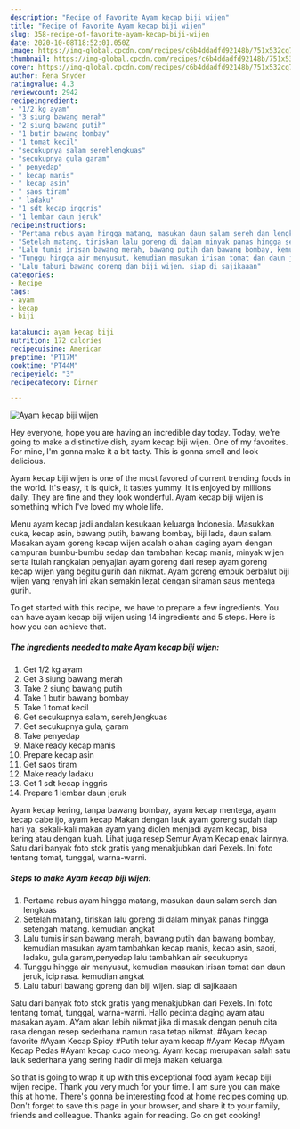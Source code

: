 ```yaml
---
description: "Recipe of Favorite Ayam kecap biji wijen"
title: "Recipe of Favorite Ayam kecap biji wijen"
slug: 358-recipe-of-favorite-ayam-kecap-biji-wijen
date: 2020-10-08T18:52:01.050Z
image: https://img-global.cpcdn.com/recipes/c6b4ddadfd92148b/751x532cq70/ayam-kecap-biji-wijen-foto-resep-utama.jpg
thumbnail: https://img-global.cpcdn.com/recipes/c6b4ddadfd92148b/751x532cq70/ayam-kecap-biji-wijen-foto-resep-utama.jpg
cover: https://img-global.cpcdn.com/recipes/c6b4ddadfd92148b/751x532cq70/ayam-kecap-biji-wijen-foto-resep-utama.jpg
author: Rena Snyder
ratingvalue: 4.3
reviewcount: 2942
recipeingredient:
- "1/2 kg ayam"
- "3 siung bawang merah"
- "2 siung bawang putih"
- "1 butir bawang bombay"
- "1 tomat kecil"
- "secukupnya salam serehlengkuas"
- "secukupnya gula garam"
- " penyedap"
- " kecap manis"
- " kecap asin"
- " saos tiram"
- " ladaku"
- "1 sdt kecap inggris"
- "1 lembar daun jeruk"
recipeinstructions:
- "Pertama rebus ayam hingga matang, masukan daun salam sereh dan lengkuas"
- "Setelah matang, tiriskan lalu goreng di dalam minyak panas hingga setengah matang. kemudian angkat"
- "Lalu tumis irisan bawang merah, bawang putih dan bawang bombay, kemudian masukan ayam tambahkan kecap manis, kecap asin, saori, ladaku, gula,garam,penyedap lalu tambahkan air secukupnya"
- "Tunggu hingga air menyusut, kemudian masukan irisan tomat dan daun jeruk, icip rasa. kemudian angkat"
- "Lalu taburi bawang goreng dan biji wijen. siap di sajikaaan"
categories:
- Recipe
tags:
- ayam
- kecap
- biji

katakunci: ayam kecap biji 
nutrition: 172 calories
recipecuisine: American
preptime: "PT17M"
cooktime: "PT44M"
recipeyield: "3"
recipecategory: Dinner

---
```



![Ayam kecap biji wijen](https://img-global.cpcdn.com/recipes/c6b4ddadfd92148b/751x532cq70/ayam-kecap-biji-wijen-foto-resep-utama.jpg)

Hey everyone, hope you are having an incredible day today. Today, we're going to make a distinctive dish, ayam kecap biji wijen. One of my favorites. For mine, I'm gonna make it a bit tasty. This is gonna smell and look delicious.

Ayam kecap biji wijen is one of the most favored of current trending foods in the world. It's easy, it is quick, it tastes yummy. It is enjoyed by millions daily. They are fine and they look wonderful. Ayam kecap biji wijen is something which I've loved my whole life.

Menu ayam kecap jadi andalan kesukaan keluarga Indonesia. Masukkan cuka, kecap asin, bawang putih, bawang bombay, biji lada, daun salam. Masakan ayam goreng kecap wijen adalah olahan daging ayam dengan campuran bumbu-bumbu sedap dan tambahan kecap manis, minyak wijen serta Itulah rangkaian penyajian ayam goreng dari resep ayam goreng kecap wijen yang begitu gurih dan nikmat. Ayam goreng empuk berbalut biji wijen yang renyah ini akan semakin lezat dengan siraman saus mentega gurih.


To get started with this recipe, we have to prepare a few ingredients. You can have ayam kecap biji wijen using 14 ingredients and 5 steps. Here is how you can achieve that.

<!--inarticleads1-->

##### The ingredients needed to make Ayam kecap biji wijen:

1. Get 1/2 kg ayam
1. Get 3 siung bawang merah
1. Take 2 siung bawang putih
1. Take 1 butir bawang bombay
1. Take 1 tomat kecil
1. Get secukupnya salam, sereh,lengkuas
1. Get secukupnya gula, garam
1. Take  penyedap
1. Make ready  kecap manis
1. Prepare  kecap asin
1. Get  saos tiram
1. Make ready  ladaku
1. Get 1 sdt kecap inggris
1. Prepare 1 lembar daun jeruk


Ayam kecap kering, tanpa bawang bombay, ayam kecap mentega, ayam kecap cabe ijo, ayam kecap Makan dengan lauk ayam goreng sudah tiap hari ya, sekali-kali makan ayam yang dioleh menjadi ayam kecap, bisa kering atau dengan kuah. Lihat juga resep Semur Ayam Kecap enak lainnya. Satu dari banyak foto stok gratis yang menakjubkan dari Pexels. Ini foto tentang tomat, tunggal, warna-warni. 

<!--inarticleads2-->

##### Steps to make Ayam kecap biji wijen:

1. Pertama rebus ayam hingga matang, masukan daun salam sereh dan lengkuas
1. Setelah matang, tiriskan lalu goreng di dalam minyak panas hingga setengah matang. kemudian angkat
1. Lalu tumis irisan bawang merah, bawang putih dan bawang bombay, kemudian masukan ayam tambahkan kecap manis, kecap asin, saori, ladaku, gula,garam,penyedap lalu tambahkan air secukupnya
1. Tunggu hingga air menyusut, kemudian masukan irisan tomat dan daun jeruk, icip rasa. kemudian angkat
1. Lalu taburi bawang goreng dan biji wijen. siap di sajikaaan


Satu dari banyak foto stok gratis yang menakjubkan dari Pexels. Ini foto tentang tomat, tunggal, warna-warni. Hallo pecinta daging ayam atau masakan ayam. AYam akan lebih nikmat jika di masak dengan penuh cita rasa dengan resep sederhana namun rasa tetap nikmat. #Ayam kecap favorite #Ayam Kecap Spicy #Putih telur ayam kecap #Ayam Kecap #Ayam Kecap Pedas #Ayam kecap cuco meong. Ayam kecap merupakan salah satu lauk sederhana yang sering hadir di meja makan keluarga. 

So that is going to wrap it up with this exceptional food ayam kecap biji wijen recipe. Thank you very much for your time. I am sure you can make this at home. There's gonna be interesting food at home recipes coming up. Don't forget to save this page in your browser, and share it to your family, friends and colleague. Thanks again for reading. Go on get cooking!
